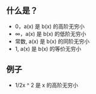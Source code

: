 ## 什么是？

- 0，a(x) 是 b(x) 的高阶无穷小
- ∞，a(x) 是 b(x) 的低阶无穷小
- 常数, a(x) 是 b(x) 的同阶无穷小
- 1, a(x) 是 b(x) 的等价无穷小

## 例子

- 1/2x ^ 2 是 x 的高阶无穷小